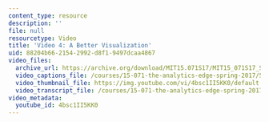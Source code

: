 ```yaml
---
content_type: resource
description: ''
file: null
resourcetype: Video
title: 'Video 4: A Better Visualization'
uid: 88204b66-2154-2992-d8f1-9497dcaa4867
video_files:
  archive_url: https://archive.org/download/MIT15.071S17/MIT15_071S17_Session_7.4.05_300k.mp4
  video_captions_file: /courses/15-071-the-analytics-edge-spring-2017/576becfe6f505225a1fa8e2e814351f2_4bsc1II5KK0.vtt
  video_thumbnail_file: https://img.youtube.com/vi/4bsc1II5KK0/default.jpg
  video_transcript_file: /courses/15-071-the-analytics-edge-spring-2017/2c3c0aecb11beb9301b6b9c0e0fa802f_4bsc1II5KK0.pdf
video_metadata:
  youtube_id: 4bsc1II5KK0
---
```

